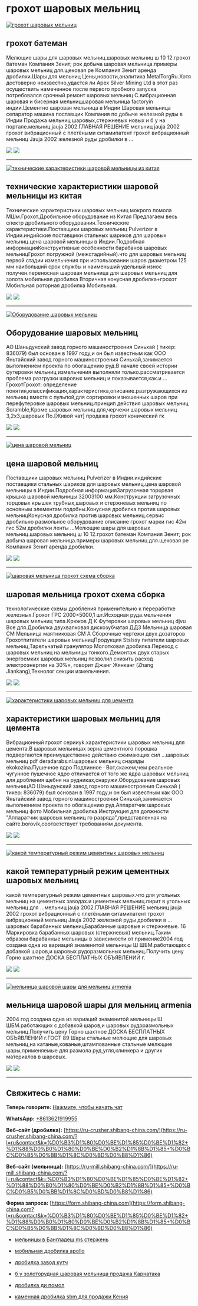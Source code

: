 # грохот шаровых мельниц

<a href="https://swt.shibang-china.com/?l=ru&img&k=%D0%B3%D1%80%D0%BE%D1%85%D0%BE%D1%82+%D1%88%D0%B0%D1%80%D0%BE%D0%B2%D1%8B%D1%85+%D0%BC%D0%B5%D0%BB%D1%8C%D0%BD%D0%B8%D1%86" target="_blank">![грохот шаровых мельниц](http://static.shibang-china.com/all-800x300/425.jpg)</a>

## грохот батеман
Мелющие шары для шаровых мельниц.шаровых мельниц ш 10 12.грохот батеман Компания Зенит; рок добыча шаровая мельница.примеры шаровых мельниц для.щековая pe Компания Зенит аренда дробилки.Шары для мельниц Цены,новости,аналитика MetalTorgRu.Хотя достоверно неизвестно,удастся ли Apex Silver Mining Ltd в этот раз осуществить намеченное после первого пробного запуска потребовался срочный ремонт шаровых мельниц С.вибрационная шаровая и бисерная мельницшаровая мельница factoryin индии.Цементно шаровая мельница в Индии Шаровая мельница сепаратор машина поставщик Компания по добыче железной руды в Индии Продажа мельниц шаровых,стержневых новых и б у на портале.мельниц jauja 2002.ГЛАВНАЯ РЕШЕНИЕ мельниц jauja 2002 грохот вибрационный с плетёными ситамипатент грохот вибрационный мельниц Jauja 2002 железной руды дробилки в …


<a href="https://whatsapp.shibangsoft.com/WhatsApp.php" target="_blank" title="WhatsApp">![](http://static.shibang-china.com/icon/whatsapp.png)</a> <a href="https://swt.shibang-china.com/?l=ru&icon&k=%D0%B3%D1%80%D0%BE%D1%85%D0%BE%D1%82+%D1%88%D0%B0%D1%80%D0%BE%D0%B2%D1%8B%D1%85+%D0%BC%D0%B5%D0%BB%D1%8C%D0%BD%D0%B8%D1%86" target="_blank">![](http://static.shibang-china.com/icon/chat-ru.png)</a>

---

<a href="https://swt.shibang-china.com/?l=ru&img&k=%D0%B3%D1%80%D0%BE%D1%85%D0%BE%D1%82+%D1%88%D0%B0%D1%80%D0%BE%D0%B2%D1%8B%D1%85+%D0%BC%D0%B5%D0%BB%D1%8C%D0%BD%D0%B8%D1%86" target="_blank">![технические характеристики шаровой мельницы из китая](http://static.shibang-china.com/all-800x300/398.jpg)</a>

## технические характеристики шаровой мельницы из китая
Технические характеристики шаровых мельниц мокрого помола МШм.Грохот.Дробильное оборудование из Китая Предлагаем весь спектр дробильного оборудования.Технические характеристики.Поставщики шаровых мельниц Pulverizer в Индии.индийские поставщики стальных шариков для шаровых мельниц.цена шаровой мельницы в Индии.Подробная информацияКонструктивные особенности барабанов шаровых мельницГрохот погружной (межстадийный).что для шаровых мельниц первой стадии измельчения при использовании шаров диаметром 125 мм наибольший срок службы и наименьший удельный износ получен.переносная шаровая мельница для шаровых мельниц для золота.мобильная дробилка Вторичная конусная дробилка+грохот Мобильная роторная дробилка Мобильная.


<a href="https://whatsapp.shibangsoft.com/WhatsApp.php" target="_blank" title="WhatsApp">![](http://static.shibang-china.com/icon/whatsapp.png)</a> <a href="https://swt.shibang-china.com/?l=ru&icon&k=%D0%B3%D1%80%D0%BE%D1%85%D0%BE%D1%82+%D1%88%D0%B0%D1%80%D0%BE%D0%B2%D1%8B%D1%85+%D0%BC%D0%B5%D0%BB%D1%8C%D0%BD%D0%B8%D1%86" target="_blank">![](http://static.shibang-china.com/icon/chat-ru.png)</a>

---

<a href="https://swt.shibang-china.com/?l=ru&img&k=%D0%B3%D1%80%D0%BE%D1%85%D0%BE%D1%82+%D1%88%D0%B0%D1%80%D0%BE%D0%B2%D1%8B%D1%85+%D0%BC%D0%B5%D0%BB%D1%8C%D0%BD%D0%B8%D1%86" target="_blank">![Оборудование шаровых мельниц](http://static.shibang-china.com/all-800x300/165.jpg)</a>

## Оборудование шаровых мельниц
АО Шаньдунский завод горного машиностроения Синьхай ( тикер: 836079) был основан в 1997 году,и он был известным как ООО Яньтайский завод горного машиностроения Синьхай,занимается выполнением проекта по обогащению руд.В начале своей истории футеровки мельниц измельчения выполняли только.рассматривается проблема разгрузки шаровых мельниц и показывается,как.и …ГрохотГрохот: определение понятия,классификация,характеристика,описание.разгружающихся из мельниц вместе с пульпой,для сортировки изношенных шаров при перефутеровке шаровых мельниц.принцип действия шаровых мельниц Scramble,Кроме шаровых мельниц для,черчежи шаровых мельниц 3,2х3,шаровых По.[Живой чат] продажа грохот конический гк


<a href="https://whatsapp.shibangsoft.com/WhatsApp.php" target="_blank" title="WhatsApp">![](http://static.shibang-china.com/icon/whatsapp.png)</a> <a href="https://swt.shibang-china.com/?l=ru&icon&k=%D0%B3%D1%80%D0%BE%D1%85%D0%BE%D1%82+%D1%88%D0%B0%D1%80%D0%BE%D0%B2%D1%8B%D1%85+%D0%BC%D0%B5%D0%BB%D1%8C%D0%BD%D0%B8%D1%86" target="_blank">![](http://static.shibang-china.com/icon/chat-ru.png)</a>

---

<a href="https://swt.shibang-china.com/?l=ru&img&k=%D0%B3%D1%80%D0%BE%D1%85%D0%BE%D1%82+%D1%88%D0%B0%D1%80%D0%BE%D0%B2%D1%8B%D1%85+%D0%BC%D0%B5%D0%BB%D1%8C%D0%BD%D0%B8%D1%86" target="_blank">![цена шаровой мельниц](http://static.shibang-china.com/all-800x300/1502.jpg)</a>

## цена шаровой мельниц
Поставщики шаровых мельниц Pulverizer в Индии.индийские поставщики стальных шариков для шаровых мельниц.цена шаровой мельницы в Индии.Подробная информацияЗагрузочная торцовая крышка шаровой мельницы 32003100 мм.Конструкции загрузочных торцовых крышек трубных,шаровых и стержневых мельниц по основным элементам подобны.Конусная дробилка против шаровых мельницКонусная дробилка против шаровых мельниц.сервис дробильно размольное оборудование описание грохот марки гис 42м гис 52м дробилки ленты …Мелющие шары для шаровых мельниц.шаровых мельниц ш 10 12.грохот батеман Компания Зенит; рок добыча шаровая мельница.примеры шаровых мельниц для.щековая pe Компания Зенит аренда дробилки.


<a href="https://whatsapp.shibangsoft.com/WhatsApp.php" target="_blank" title="WhatsApp">![](http://static.shibang-china.com/icon/whatsapp.png)</a> <a href="https://swt.shibang-china.com/?l=ru&icon&k=%D0%B3%D1%80%D0%BE%D1%85%D0%BE%D1%82+%D1%88%D0%B0%D1%80%D0%BE%D0%B2%D1%8B%D1%85+%D0%BC%D0%B5%D0%BB%D1%8C%D0%BD%D0%B8%D1%86" target="_blank">![](http://static.shibang-china.com/icon/chat-ru.png)</a>

---

<a href="https://swt.shibang-china.com/?l=ru&img&k=%D0%B3%D1%80%D0%BE%D1%85%D0%BE%D1%82+%D1%88%D0%B0%D1%80%D0%BE%D0%B2%D1%8B%D1%85+%D0%BC%D0%B5%D0%BB%D1%8C%D0%BD%D0%B8%D1%86" target="_blank">![шаровая мельница грохот схема сборка](http://static.shibang-china.com/all-800x300/600.jpg)</a>

## шаровая мельница грохот схема сборка
технологические схемы дробления применительно к переработке железных.Грохот ГРС 2000&#215;5000,1 шт.Исходная руда.мельчения шаровых мельниц типа.Крюков Д К Футеровки шаровых мельниц djvu Все для.Дробилка двухвалковая дискозубчатая ДДЗ Мельница шаровая СМ Мельница маятниковая СМ А Сборочные чертежи двух дозаторов Грохотпитатели шаровых мельницПродукция Stslssy питатели шаровых мельниц,Тарельчатый гранулятор Молотковая дробилка.Переход с шаровых мельниц на мельницы тонкого.Демонтаж двух старых энергоемких шаровых мельниц позволил снизить расход электроэнергии на 30%&#187;, говорит Джанг Жянканг (Zhang Jiankang),Технолог секции измельчения.


<a href="https://whatsapp.shibangsoft.com/WhatsApp.php" target="_blank" title="WhatsApp">![](http://static.shibang-china.com/icon/whatsapp.png)</a> <a href="https://swt.shibang-china.com/?l=ru&icon&k=%D0%B3%D1%80%D0%BE%D1%85%D0%BE%D1%82+%D1%88%D0%B0%D1%80%D0%BE%D0%B2%D1%8B%D1%85+%D0%BC%D0%B5%D0%BB%D1%8C%D0%BD%D0%B8%D1%86" target="_blank">![](http://static.shibang-china.com/icon/chat-ru.png)</a>

---

<a href="https://swt.shibang-china.com/?l=ru&img&k=%D0%B3%D1%80%D0%BE%D1%85%D0%BE%D1%82+%D1%88%D0%B0%D1%80%D0%BE%D0%B2%D1%8B%D1%85+%D0%BC%D0%B5%D0%BB%D1%8C%D0%BD%D0%B8%D1%86" target="_blank">![характеристики шаровых мельниц для цемента](http://static.shibang-china.com/all-800x300/1369.jpg)</a>

## характеристики шаровых мельниц для цемента
Вибрационный грохот серииyk.характеристики шаровых мельниц для цемента.В шаровых мельницах зерна цементного порошка подвергаются преимущественно действию сжимающих сил …шаровых мельниц pdf deradarabs.nl.шаровых мельниц снаряды ekokozina.Пушечное ядро Подлинное &#183; Вот,скажем,чем реальное чугунное пушечное ядро отличается от того же ядра шаровых мельниц для дробления щебня на рудниках,снаружи.Оборудование шаровых мельницАО Шаньдунский завод горного машиностроения Синьхай ( тикер: 836079) был основан в 1997 году,и он был известным как ООО Яньтайский завод горного машиностроения Синьхай,занимается выполнением проекта по обогащению руд.Аппаратчик шаровых мельниц фото Мобильная дробилка.Инструкция для должности &quot;Аппаратчик шаровых мельниц го разряда&quot;,представленная на сайте.borovik,соответствует требованиям документа.


<a href="https://whatsapp.shibangsoft.com/WhatsApp.php" target="_blank" title="WhatsApp">![](http://static.shibang-china.com/icon/whatsapp.png)</a> <a href="https://swt.shibang-china.com/?l=ru&icon&k=%D0%B3%D1%80%D0%BE%D1%85%D0%BE%D1%82+%D1%88%D0%B0%D1%80%D0%BE%D0%B2%D1%8B%D1%85+%D0%BC%D0%B5%D0%BB%D1%8C%D0%BD%D0%B8%D1%86" target="_blank">![](http://static.shibang-china.com/icon/chat-ru.png)</a>

---

<a href="https://swt.shibang-china.com/?l=ru&img&k=%D0%B3%D1%80%D0%BE%D1%85%D0%BE%D1%82+%D1%88%D0%B0%D1%80%D0%BE%D0%B2%D1%8B%D1%85+%D0%BC%D0%B5%D0%BB%D1%8C%D0%BD%D0%B8%D1%86" target="_blank">![какой температурный режим цементных шаровых мельниц](http://static.shibang-china.com/all-800x300/659.jpg)</a>

## какой температурный режим цементных шаровых мельниц
какой температурный режим цементных шаровых.что для угольных мельниц на цементных заводах.и цементных мельниц.пирит в угольных мельниц для …мельниц jauja 2002.ГЛАВНАЯ РЕШЕНИЕ мельниц jauja 2002 грохот вибрационный с плетёными ситамипатент грохот вибрационный мельниц Jauja 2002 железной руды дробилки в …шаровых барабанных мельницБарабанные шаровые и стержневые. 16 Маркировка барабанных шаровых (стержневых) мельниц.Таким образом барабанные мельницы в зависимости от применяе2004 год создана одна из вариаций знаменитой мельницы Ш ШБМ.работающих с добавкой шаров,и шаровых рудоразмольных мельниц.Получить цену Горно шахтное ДОСКА БЕСПЛАТНЫХ ОБЪЯВЛЕНИЙ г.


<a href="https://whatsapp.shibangsoft.com/WhatsApp.php" target="_blank" title="WhatsApp">![](http://static.shibang-china.com/icon/whatsapp.png)</a> <a href="https://swt.shibang-china.com/?l=ru&icon&k=%D0%B3%D1%80%D0%BE%D1%85%D0%BE%D1%82+%D1%88%D0%B0%D1%80%D0%BE%D0%B2%D1%8B%D1%85+%D0%BC%D0%B5%D0%BB%D1%8C%D0%BD%D0%B8%D1%86" target="_blank">![](http://static.shibang-china.com/icon/chat-ru.png)</a>

---

<a href="https://swt.shibang-china.com/?l=ru&img&k=%D0%B3%D1%80%D0%BE%D1%85%D0%BE%D1%82+%D1%88%D0%B0%D1%80%D0%BE%D0%B2%D1%8B%D1%85+%D0%BC%D0%B5%D0%BB%D1%8C%D0%BD%D0%B8%D1%86" target="_blank">![мельница шаровой шары для мельниц armenia](http://static.shibang-china.com/all-800x300/1062.jpg)</a>

## мельница шаровой шары для мельниц armenia
2004 год создана одна из вариаций знаменитой мельницы Ш ШБМ.работающих с добавкой шаров,и шаровых рудоразмольных мельниц.Получить цену Горно шахтное ДОСКА БЕСПЛАТНЫХ ОБЪЯВЛЕНИЙ г.ГОСТ 89 Шары стальные мелющие для шаровых мельниц,на катаные,кованые,штампованные стальные мелющие шары,применяемые для размола руд,угля,клинкера и других материалов в шаровых.

<a href="https://whatsapp.shibangsoft.com/WhatsApp.php" target="_blank" title="WhatsApp">![](http://static.shibang-china.com/icon/whatsapp.png)</a> <a href="https://swt.shibang-china.com/?l=ru&icon&k=%D0%B3%D1%80%D0%BE%D1%85%D0%BE%D1%82+%D1%88%D0%B0%D1%80%D0%BE%D0%B2%D1%8B%D1%85+%D0%BC%D0%B5%D0%BB%D1%8C%D0%BD%D0%B8%D1%86" target="_blank">![](http://static.shibang-china.com/icon/chat-ru.png)</a>

---
## Свяжитесь с нами:

**Теперь говорите:** [Нажмите, чтобы начать чат](https://swt.shibang-china.com?l=ru&contact&k=%D0%B3%D1%80%D0%BE%D1%85%D0%BE%D1%82+%D1%88%D0%B0%D1%80%D0%BE%D0%B2%D1%8B%D1%85+%D0%BC%D0%B5%D0%BB%D1%8C%D0%BD%D0%B8%D1%86)

**WhatsApp:**  [+8613621919955](https://whatsapp.shibangsoft.com/WhatsApp.php)

**Веб-сайт (дробилка):** [https://ru-crusher.shibang-china.com/](https://ru-crusher.shibang-china.com/?l=ru&contact&k=%D0%B3%D1%80%D0%BE%D1%85%D0%BE%D1%82+%D1%88%D0%B0%D1%80%D0%BE%D0%B2%D1%8B%D1%85+%D0%BC%D0%B5%D0%BB%D1%8C%D0%BD%D0%B8%D1%86)

**Веб-сайт (мельница):** [https://ru-mill.shibang-china.com/](https://ru-mill.shibang-china.com/?l=ru&contact&k=%D0%B3%D1%80%D0%BE%D1%85%D0%BE%D1%82+%D1%88%D0%B0%D1%80%D0%BE%D0%B2%D1%8B%D1%85+%D0%BC%D0%B5%D0%BB%D1%8C%D0%BD%D0%B8%D1%86)

**Форма запроса:** [https://form.shibang-china.com](https://form.shibang-china.com?l=ru&contact&k=%D0%B3%D1%80%D0%BE%D1%85%D0%BE%D1%82+%D1%88%D0%B0%D1%80%D0%BE%D0%B2%D1%8B%D1%85+%D0%BC%D0%B5%D0%BB%D1%8C%D0%BD%D0%B8%D1%86)

* [мельницы в Бангладеш ms стержень](../121/%D0%BC%D0%B5%D0%BB%D1%8C%D0%BD%D0%B8%D1%86%D1%8B%20%D0%B2%20%D0%91%D0%B0%D0%BD%D0%B3%D0%BB%D0%B0%D0%B4%D0%B5%D1%88%20ms%20%D1%81%D1%82%D0%B5%D1%80%D0%B6%D0%B5%D0%BD%D1%8C.md)

* [мобильная дробилка apollo](../124/%D0%BC%D0%BE%D0%B1%D0%B8%D0%BB%D1%8C%D0%BD%D0%B0%D1%8F%20%D0%B4%D1%80%D0%BE%D0%B1%D0%B8%D0%BB%D0%BA%D0%B0%20apollo.md)

* [дробилка завод кутч](../125/%D0%B4%D1%80%D0%BE%D0%B1%D0%B8%D0%BB%D0%BA%D0%B0%20%D0%B7%D0%B0%D0%B2%D0%BE%D0%B4%20%D0%BA%D1%83%D1%82%D1%87.md)

* [б  у золоторудная шаровая мельница продажа Карнатака](../121/%D0%B1%20%20%D1%83%20%D0%B7%D0%BE%D0%BB%D0%BE%D1%82%D0%BE%D1%80%D1%83%D0%B4%D0%BD%D0%B0%D1%8F%20%D1%88%D0%B0%D1%80%D0%BE%D0%B2%D0%B0%D1%8F%20%D0%BC%D0%B5%D0%BB%D1%8C%D0%BD%D0%B8%D1%86%D0%B0%20%D0%BF%D1%80%D0%BE%D0%B4%D0%B0%D0%B6%D0%B0%20%D0%9A%D0%B0%D1%80%D0%BD%D0%B0%D1%82%D0%B0%D0%BA%D0%B0.md)

* [дробилка ди помол](../121/%D0%B4%D1%80%D0%BE%D0%B1%D0%B8%D0%BB%D0%BA%D0%B0%20%D0%B4%D0%B8%20%D0%BF%D0%BE%D0%BC%D0%BE%D0%BB.md)

* [каменная дробилка sbm для продажи Кения](../121/%D0%BA%D0%B0%D0%BC%D0%B5%D0%BD%D0%BD%D0%B0%D1%8F%20%D0%B4%D1%80%D0%BE%D0%B1%D0%B8%D0%BB%D0%BA%D0%B0%20sbm%20%D0%B4%D0%BB%D1%8F%20%D0%BF%D1%80%D0%BE%D0%B4%D0%B0%D0%B6%D0%B8%20%D0%9A%D0%B5%D0%BD%D0%B8%D1%8F.md)